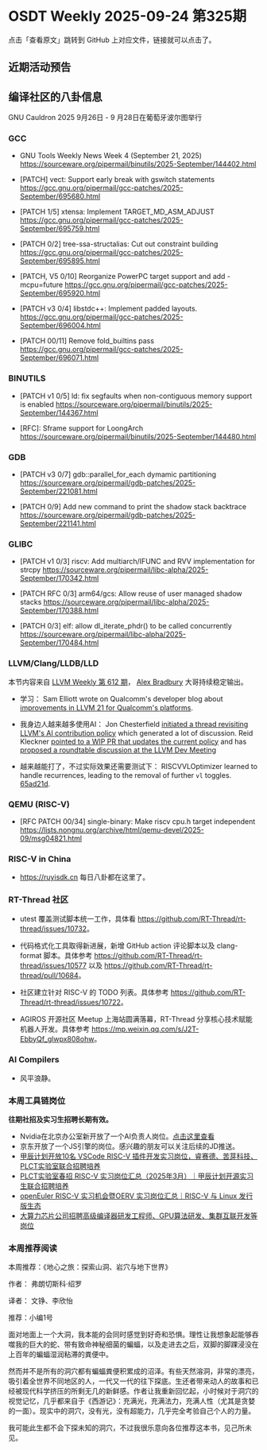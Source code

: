 # OSDT Weekly 2025-09-24 第325期

点击「查看原文」跳转到 GitHub 上对应文件，链接就可以点击了。

## 近期活动预告

## 编译社区的八卦信息

GNU Cauldron 2025 9月26日 - 9 月28日在葡萄牙波尔图举行

### GCC

- GNU Tools Weekly News Week 4 (September 21, 2025)
  https://sourceware.org/pipermail/binutils/2025-September/144402.html

- [PATCH] vect: Support early break with gswitch statements
  https://gcc.gnu.org/pipermail/gcc-patches/2025-September/695680.html

- [PATCH 1/5] xtensa: Implement TARGET_MD_ASM_ADJUST
  https://gcc.gnu.org/pipermail/gcc-patches/2025-September/695759.html

- [PATCH 0/2] tree-ssa-structalias: Cut out constraint building
  https://gcc.gnu.org/pipermail/gcc-patches/2025-September/695895.html

- [PATCH, V5 0/10] Reorganize PowerPC target support and add -mcpu=future
  https://gcc.gnu.org/pipermail/gcc-patches/2025-September/695920.html

- [PATCH v3 0/4] libstdc++: Implement padded layouts.
  https://gcc.gnu.org/pipermail/gcc-patches/2025-September/696004.html

- [PATCH 00/11] Remove fold_builtins pass
  https://gcc.gnu.org/pipermail/gcc-patches/2025-September/696071.html

### BINUTILS

- [PATCH v1 0/5] ld: fix segfaults when non-contiguous memory support is enabled
  https://sourceware.org/pipermail/binutils/2025-September/144367.html

- [RFC]: Sframe support for LoongArch
  https://sourceware.org/pipermail/binutils/2025-September/144480.html

### GDB

- [PATCH v3 0/7] gdb::parallel_for_each dymamic partitioning
  https://sourceware.org/pipermail/gdb-patches/2025-September/221081.html

- [PATCH 0/9] Add new command to print the shadow stack backtrace
  https://sourceware.org/pipermail/gdb-patches/2025-September/221141.html

### GLIBC

- [PATCH v1 0/3] riscv: Add multiarch/IFUNC and RVV implementation for strcpy
  https://sourceware.org/pipermail/libc-alpha/2025-September/170342.html

- [PATCH RFC 0/3] arm64/gcs: Allow reuse of user managed shadow stacks
  https://sourceware.org/pipermail/libc-alpha/2025-September/170388.html

- [PATCH 0/3] elf: allow dl_iterate_phdr() to be called concurrently
  https://sourceware.org/pipermail/libc-alpha/2025-September/170484.html

### LLVM/Clang/LLDB/LLD

本节内容来自 [LLVM Weekly 第 612 期](http://llvmweekly.org/issue/612)，
[Alex Bradbury](https://www.linkedin.com/in/alex-bradbury/) 大哥持续稳定输出。

* 学习： Sam Elliott wrote on Qualcomm's developer blog about [improvements in LLVM 21 for Qualcomm's platforms](https://www.qualcomm.com/developer/blog/2025/09/llvm-21-improvements-for-qualcomms-platforms).

* 我身边人越来越多使用AI： Jon Chesterfield [initiated a thread revisiting LLVM's AI contribution policy](https://discourse.llvm.org/t/our-ai-policy-vs-code-of-conduct-and-vs-reality/88300) which generated a lot of discussion. Reid Kleckner [pointed to a WIP PR that updates the current policy](https://discourse.llvm.org/t/our-ai-policy-vs-code-of-conduct-and-vs-reality/88300/16) and has [proposed a roundtable discussion at the LLVM Dev Meeting](https://discourse.llvm.org/t/our-ai-policy-vs-code-of-conduct-and-vs-reality/88300/36)

* 越来越能打了，不过实际效果还需要测试下： RISCVVLOptimizer learned to handle recurrences, leading to the removal of further `vl` toggles.
  [65ad21d](https://github.com/llvm/llvm-project/commit/65ad21d730d2).

### QEMU (RISC-V)

- [RFC PATCH 00/34] single-binary: Make riscv cpu.h target independent
  https://lists.nongnu.org/archive/html/qemu-devel/2025-09/msg04821.html

### RISC-V in China

- https://ruyisdk.cn 每日八卦都在这里了。

### RT-Thread 社区

- utest 覆盖测试脚本统一工作，具体看 <https://github.com/RT-Thread/rt-thread/issues/10732>。

- 代码格式化工具取得新进展，新增 GitHub action 评论脚本以及 clang-format 脚本。具体参考 <https://github.com/RT-Thread/rt-thread/issues/10577> 以及 <https://github.com/RT-Thread/rt-thread/pull/10684>。

- 社区建立针对 RISC-V 的 TODO 列表。具体参考 <https://github.com/RT-Thread/rt-thread/issues/10722>。

- AGIROS 开源社区 Meetup 上海站圆满落幕，RT-Thread 分享核心技术赋能机器人开发。具体参考 <https://mp.weixin.qq.com/s/J2T-EbbyQf_glwpx808ohw>。

### AI Compilers

- 风平浪静。

### 本周工具链岗位

**往期社招及实习生招聘长期有效。**

- Nvidia在北京办公室新开放了一个AI负责人岗位。[点击这里查看](https://nvidia.wd5.myworkdayjobs.com/en-US/NVIDIAExternalCareerSite/details/Product-Manager---Open-Models_JR2003771-1)
- 京东开放了一个JS引擎的岗位。感兴趣的朋友可以关注后续的JD推送。
- [甲辰计划开放10名 VSCode RISC-V 插件开发实习岗位，睿赛德、苦芽科技、PLCT实验室联合招聘培养](https://mp.weixin.qq.com/s/zbMmsuAb3_XwBByTdKYM-Q)
- [PLCT实验室春招 RISC-V 实习岗位汇总（2025年3月）｜甲辰计划开源实习生联合招聘培养](https://mp.weixin.qq.com/s/no5v_YeGI3LUE7mYv5wUpQ)
- [openEuler RISC-V 实习机会暨OERV 实习岗位汇总｜RISC-V 与 Linux 发行版生态](https://mp.weixin.qq.com/s/87XEhORtte_iTTZqjinX2g)
- [大算力芯片公司招聘高级编译器研发工程师、GPU算法研发、集群互联开发等岗位](https://mp.weixin.qq.com/s/ONoNJ5jZmL794AdtlHrDuQ)

### 本周推荐阅读

本周推荐：《地心之旅：探索山洞、岩穴与地下世界》

作者： 弗朗切斯科·绍罗

译者： 文铮、李欣怡

推荐：小编1号

面对地面上一个大洞，我本能的会同时感觉到好奇和恐惧。理性让我想象起能够吞噬我的巨大的蛇、带有致命神秘细菌的蝙蝠，以及走进去之后，双脚的脚踝浸没在上百年的蝙蝠湿润粘滞的粪便中。

然而并不是所有的洞穴都有蝙蝠粪便积累成的沼泽。有些天然溶洞，非常的漂亮，吸引着全世界不同地区的人，一代又一代的往下探底。生还者带来动人的故事和已经被现代科学挤压的所剩无几的新鲜感。作者让我重新回忆起，小时候对于洞穴的视觉记忆，几乎都来自于《西游记》：充满光，充满法力，充满人性（尤其是贪婪的一面）。现实中的洞穴，没有光，没有超能力，几乎完全考验自己个人的力量。

我可能此生都不会下探未知的洞穴，不过我很乐意向各位推荐这本书，见己所未见。
